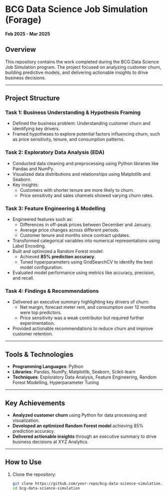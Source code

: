 # BCG Data Science Job Simulation (Forage)  
**Feb 2025 - Mar 2025**

## Overview  
This repository contains the work completed during the BCG Data Science Job Simulation program. The project focused on analyzing customer churn, building predictive models, and delivering actionable insights to drive business decisions.

---

## Project Structure  

### **Task 1: Business Understanding & Hypothesis Framing**  
- Defined the business problem: Understanding customer churn and identifying key drivers.  
- Framed hypotheses to explore potential factors influencing churn, such as price sensitivity, tenure, and consumption patterns.  

### **Task 2: Exploratory Data Analysis (EDA)**  
- Conducted data cleaning and preprocessing using Python libraries like Pandas and NumPy.  
- Visualized data distributions and relationships using Matplotlib and Seaborn.  
- Key insights:  
  - Customers with shorter tenure are more likely to churn.  
  - Price sensitivity and sales channels showed varying churn rates.  

### **Task 3: Feature Engineering & Modelling**  
- Engineered features such as:  
  - Differences in off-peak prices between December and January.  
  - Average price changes across different periods.  
  - Customer tenure and months since contract updates.  
- Transformed categorical variables into numerical representations using Label Encoding.  
- Built and optimized a Random Forest model:  
  - Achieved **85% prediction accuracy**.  
  - Tuned hyperparameters using GridSearchCV to identify the best model configuration.  
- Evaluated model performance using metrics like accuracy, precision, and recall.  

### **Task 4: Findings & Recommendations**  
- Delivered an executive summary highlighting key drivers of churn:  
  - Net margin, forecast meter rent, and consumption over 12 months were top predictors.  
  - Price sensitivity was a weak contributor but required further experimentation.  
- Provided actionable recommendations to reduce churn and improve customer retention.  

---

## Tools & Technologies  
- **Programming Languages**: Python  
- **Libraries**: Pandas, NumPy, Matplotlib, Seaborn, Scikit-learn  
- **Techniques**: Exploratory Data Analysis, Feature Engineering, Random Forest Modelling, Hyperparameter Tuning  

---

## Key Achievements  
- **Analyzed customer churn** using Python for data processing and visualization.  
- **Developed an optimized Random Forest model** achieving 85% prediction accuracy.  
- **Delivered actionable insights** through an executive summary to drive business decisions at XYZ Analytics.  

---

## How to Use  
1. Clone the repository:  
   ```bash
   git clone https://github.com/your-repo/bcg-data-science-simulation.git
   cd bcg-data-science-simulation